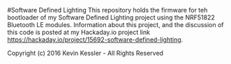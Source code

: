 #Software Defined Lighting
This repository holds the firmware for teh bootloader of my Software Defined Lighting project using the NRF51822 Bluetooth LE modules.  Information about this project, and the discussion of this code is posted at my Hackaday.io project link <https://hackaday.io/project/15692-software-defined-lighting>.

Copyright (c) 2016 Kevin Kessler - All Rights Reserved
